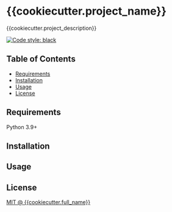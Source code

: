 # {{cookiecutter.project_name}}

{{cookiecutter.project_description}}

[![Code style: black](https://img.shields.io/badge/code%20style-black-000000.svg)](https://github.com/psf/black)

## Table of Contents

- [Requirements](#requirements)
- [Installation](#installation)
- [Usage](#usage)
- [License](#license)

## Requirements
Python 3.9+

## Installation

## Usage

## License
[MIT @ {{cookiecutter.full_name}}](./LICENSE)


